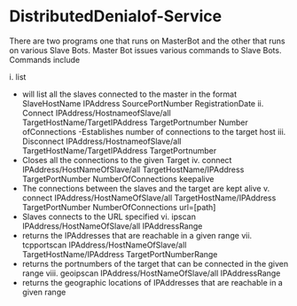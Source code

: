 # DistributedDenialof-Service
There are two programs one that runs on MasterBot and the other that runs on various Slave Bots.
Master Bot issues various commands to Slave Bots. 
Commands include

i. list
- will list all the slaves connected to the master in the format SlaveHostName IPAddress SourcePortNumber RegistrationDate
ii. Connect IPAddress/HostnameofSlave/all TargetHostName/TargetIPAddress TargetPortnumber Number ofConnections
-Establishes number of connections to the target host
iii. Disconnect IPAddress/HostnameofSlave/all TargetHostName/TargetIPAddress TargetPortnumber
- Closes all the connections to the given Target
iv. connect IPAddress/HostNameOfSlave/all TargetHostName/IPAddress TargetPortNumber NumberOfConnections keepalive
- The connections between the slaves and the target are kept alive
v. connect IPAddress/HostNameOfSlave/all TargetHostName/IPAddress TargetPortNumber NumberOfConnections url=[path]
- Slaves connects to the URL specified
vi. ipscan IPAddress/HostNameOfSlave/all IPAddressRange
- returns the IPAddresses that are reachable in a given range
vii. tcpportscan IPAddress/HostNameOfSlave/all TargetHostName/IPAddress TargetPortNumberRange
- returns the portnumbers of the target that can be connected in the given range
viii. geoipscan IPAddress/HostNameOfSlave/all IPAddressRange
- returns the geographic locations of IPAddresses that are reachable in a given range
